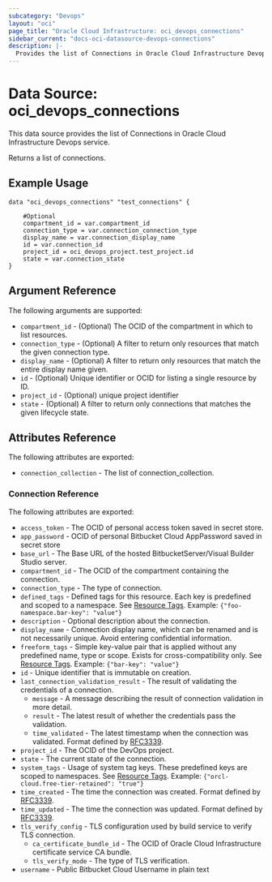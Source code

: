 ```yaml
---
subcategory: "Devops"
layout: "oci"
page_title: "Oracle Cloud Infrastructure: oci_devops_connections"
sidebar_current: "docs-oci-datasource-devops-connections"
description: |-
  Provides the list of Connections in Oracle Cloud Infrastructure Devops service
---
```


# Data Source: oci_devops_connections
This data source provides the list of Connections in Oracle Cloud Infrastructure Devops service.

Returns a list of connections.


## Example Usage

```hcl
data "oci_devops_connections" "test_connections" {

	#Optional
	compartment_id = var.compartment_id
	connection_type = var.connection_connection_type
	display_name = var.connection_display_name
	id = var.connection_id
	project_id = oci_devops_project.test_project.id
	state = var.connection_state
}
```

## Argument Reference

The following arguments are supported:

* `compartment_id` - (Optional) The OCID of the compartment in which to list resources.
* `connection_type` - (Optional) A filter to return only resources that match the given connection type.
* `display_name` - (Optional) A filter to return only resources that match the entire display name given.
* `id` - (Optional) Unique identifier or OCID for listing a single resource by ID.
* `project_id` - (Optional) unique project identifier
* `state` - (Optional) A filter to return only connections that matches the given lifecycle state.


## Attributes Reference

The following attributes are exported:

* `connection_collection` - The list of connection_collection.

### Connection Reference

The following attributes are exported:

* `access_token` - The OCID of personal access token saved in secret store.
* `app_password` - OCID of personal Bitbucket Cloud AppPassword saved in secret store
* `base_url` - The Base URL of the hosted BitbucketServer/Visual Builder Studio server.
* `compartment_id` - The OCID of the compartment containing the connection.
* `connection_type` - The type of connection.
* `defined_tags` - Defined tags for this resource. Each key is predefined and scoped to a namespace. See [Resource Tags](https://docs.cloud.oracle.com/iaas/Content/General/Concepts/resourcetags.htm). Example: `{"foo-namespace.bar-key": "value"}`
* `description` - Optional description about the connection.
* `display_name` - Connection display name, which can be renamed and is not necessarily unique. Avoid entering confidential information.
* `freeform_tags` - Simple key-value pair that is applied without any predefined name, type or scope. Exists for cross-compatibility only.  See [Resource Tags](https://docs.cloud.oracle.com/iaas/Content/General/Concepts/resourcetags.htm). Example: `{"bar-key": "value"}`
* `id` - Unique identifier that is immutable on creation.
* `last_connection_validation_result` - The result of validating the credentials of a connection.
	* `message` - A message describing the result of connection validation in more detail.
	* `result` - The latest result of whether the credentials pass the validation.
	* `time_validated` - The latest timestamp when the connection was validated. Format defined by [RFC3339](https://datatracker.ietf.org/doc/html/rfc3339).
* `project_id` - The OCID of the DevOps project.
* `state` - The current state of the connection.
* `system_tags` - Usage of system tag keys. These predefined keys are scoped to namespaces. See [Resource Tags](https://docs.cloud.oracle.com/iaas/Content/General/Concepts/resourcetags.htm). Example: `{"orcl-cloud.free-tier-retained": "true"}`
* `time_created` - The time the connection was created. Format defined by [RFC3339](https://datatracker.ietf.org/doc/html/rfc3339).
* `time_updated` - The time the connection was updated. Format defined by [RFC3339](https://datatracker.ietf.org/doc/html/rfc3339).
* `tls_verify_config` - TLS configuration used by build service to verify TLS connection.
	* `ca_certificate_bundle_id` - The OCID of Oracle Cloud Infrastructure certificate service CA bundle.
	* `tls_verify_mode` - The type of TLS verification.
* `username` - Public Bitbucket Cloud Username in plain text

